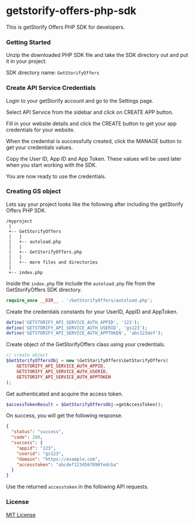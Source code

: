 # getstorify-offers-php-sdk

This is getStorify Offers PHP SDK for developers.


### Getting Started

Unzip the downloaded PHP SDK file and take the SDK directory out and put it in your project.

SDK directory name: `GetStorifyOffers`

### Create API Service Credentials

Login to your getStorify account and go to the Settings page.

Select API Service from the sidebar and click on CREATE APP button.

Fill in your website details and click the CREATE button to get your app credentials for your website.

When the credential is successfully created, click the MANAGE button to get your credentials values.

Copy the User ID, App ID and App Token. These values will be used later when you start working with the SDK.

You are now ready to use the credentials.

### Creating GS object

Lets say your project looks like the following after including the getStorify Offers PHP SDK.

```
/myproject
 |
 +-- GetStorifyOffers
 |   |
 |   +-- autoload.php
 |   |
 |   +-- GetStorifyOffers.php
 |   |
 |   +-- more files and directories
 |
 +-- index.php
```
Inside the `index.php` file include the `autoload.php` file from the GetStorifyOffers SDK directory.

```php
require_once __DIR__ . '/GetStorifyOffers/autoload.php';
```

Create the credentials constants for your UserID, AppID and AppToken.

```php
define('GETSTORIFY_API_SERVICE_AUTH_APPID', '123');
define('GETSTORIFY_API_SERVICE_AUTH_USERID', 'gs123');
define('GETSTORIFY_API_SERVICE_AUTH_APPTOKEN', 'abc123def');
```

Create object of the GetStorifyOffers class using your credentials.

```php
// create object
$GetStorifyOffersObj = new \GetStorifyOffers\GetStorifyOffers(
    GETSTORIFY_API_SERVICE_AUTH_APPID,
    GETSTORIFY_API_SERVICE_AUTH_USERID,
    GETSTORIFY_API_SERVICE_AUTH_APPTOKEN
);
```

Get authenticated and acquire the access token.

```php
$accessTokenResult = $GetStorifyOffersObj->getAccessToken();
```

On success, you will get the following response.

```JSON
{
  "status": "success",
  "code": 200,
  "success": {
    "appid": "123",
    "userid": "gs123",
    "domain": "https://example.com",
    "accesstoken": "abcdef1234567890fedcba"
  }
}
```

Use the returned `accesstoken` in the following API requests.

### License

[MIT License](https://github.com/www-getstorify-com/getstorify-offers-php-sdk/blob/master/LICENSE)